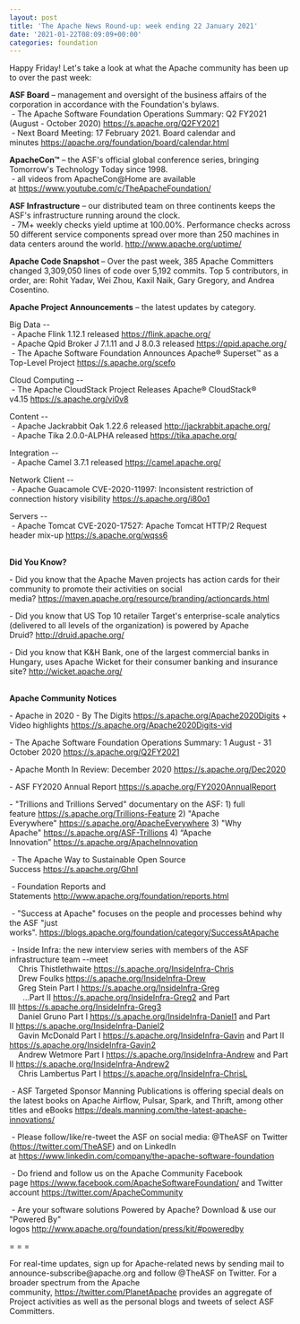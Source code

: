```yaml
---
layout: post
title: 'The Apache News Round-up: week ending 22 January 2021'
date: '2021-01-22T08:09:09+00:00'
categories: foundation
---
```

<p></p><p></p><p></p><p></p><p></p><p></p><p></p><p></p><p></p><p></p><p></p><p></p><p></p><p></p><p></p><p></p><p>Happy Friday! Let's take a look at what the Apache community has been up to over the past week:</p><p><b><span class="il"></span></b><span style="font-weight: 700;">ASF Board</span>&nbsp;– management and oversight of the business affairs of the corporation in accordance with the Foundation's bylaws.<br>&nbsp;- The Apache Software <span class="il">Foundation</span> <span class="il">Operations</span> <span class="il">Summary</span>: Q2 FY2021 (August - October 2020) <a href="https://s.apache.org/Q2FY2021" target="_blank">https://s.apache.org/Q2FY2021</a><br>&nbsp;- Next Board Meeting: 17 February 2021. Board calendar and minutes&nbsp;<a href="https://apache.org/foundation/board/calendar.html" target="_blank">https://apache.org/foundation/board/calendar.html</a></p><p></p><p><span style="font-weight: 700;">ApacheCon™</span>&nbsp;– the ASF's official global conference series, bringing Tomorrow's Technology Today since 1998.<br>&nbsp;- all videos from ApacheCon@Home are available at&nbsp;<a href="https://www.youtube.com/c/TheApacheFoundation/" target="_blank">https://www.youtube.com/c/TheApacheFoundation/</a>&nbsp;&nbsp;<br></p><p><span style="font-weight: 700;">ASF Infrastructure</span>&nbsp;– our distributed team on three continents keeps the ASF's infrastructure running around the clock.<br>&nbsp;- 7M+ weekly checks yield uptime at 100.00%. Performance checks across 50 different service components spread over more than 250 machines in data centers around the world.&nbsp;<a href="http://www.apache.org/uptime/" target="_blank">http://www.apache.org/uptime/</a><br></p><p><span style="font-weight: 700;">Apache Code Snapshot&nbsp;</span>– Over the past week, 385 Apache Committers changed 3,309,050 lines of 
code over 5,192 commits.&nbsp;Top 5 contributors, in order, are: Rohit Yadav, Wei Zhou, Kaxil Naik, Gary Gregory, and Andrea Cosentino.</p><p><span style="font-weight: 700;">Apache Project Announcements</span>&nbsp;– the latest updates by category.</p>Big Data --<br>&nbsp;- Apache <span class="il">Flink</span> 1.12.1 released <a href="https://flink.apache.org/" rel="noreferrer" target="_blank" data-saferedirecturl="https://www.google.com/url?q=https://flink.apache.org/&amp;source=gmail&amp;ust=1611256666451000&amp;usg=AFQjCNHGuBStT4eoTLi0hwqA0AwZ_DnwFg">https://<span class="il">flink</span>.apache.org/</a><br>&nbsp;- Apache Qpid Broker J 7.1.11 and J 8.0.3 released <a href="https://qpid.apache.org/" target="_blank">https://qpid.apache.org/</a><a href="https://qpid.apache.org/" target="_blank"></a><br>&nbsp;-&nbsp;The Apache Software Foundation Announces Apache® Superset™ as a Top-Level Project&nbsp;<a href="https://s.apache.org/scefo" target="_blank">https://s.apache.org/scefo</a><p></p><p><a href="https://s.apache.org/ixwwc"> </a></p><p></p><p></p><p></p><p></p><p></p><p>Cloud Computing --<br>
&nbsp;- The Apache CloudStack Project Releases Apache® CloudStack® v4.15&nbsp;<a href="https://s.apache.org/vi0v8" rel="noreferrer" target="_blank" data-saferedirecturl="https://www.google.com/url?q=https://s.apache.org/vi0v8&amp;source=gmail&amp;ust=1611256631339000&amp;usg=AFQjCNEtIjVcLMu0TybDA-rntwgQ_JkH_g">https://s.apache.org/vi0v8</a> </p><p>Content --<br>
&nbsp;- Apache <span class="il">Jackrabbit</span> <span class="il">Oak</span> 1.22.6 released <a href="http://jackrabbit.apache.org/" rel="noreferrer" target="_blank" data-saferedirecturl="https://www.google.com/url?q=http://jackrabbit.apache.org/&amp;source=gmail&amp;ust=1611256935256000&amp;usg=AFQjCNEwWjN_y1cAQXw0IWhqQjR2eF8_6A">http://<span class="il">jackrabbit</span>.apache.org/</a><br>&nbsp;- Apache <span class="il">Tika</span> 2.0.0-ALPHA released <a href="https://tika.apache.org/" rel="noreferrer" target="_blank" data-saferedirecturl="https://www.google.com/url?q=https://tika.apache.org/&amp;source=gmail&amp;ust=1611257055394000&amp;usg=AFQjCNFDYS2mVkeAO7MWf1NoOO6HelTBzA">https://<span class="il">tika</span>.apache.org/</a><br></p><p>Integration --<br>
&nbsp;- Apache <span class="il">Camel</span> 3.7.1 released <a href="https://camel.apache.org/" rel="noreferrer" target="_blank" data-saferedirecturl="https://www.google.com/url?q=https://camel.apache.org/&amp;source=gmail&amp;ust=1611376499458000&amp;usg=AFQjCNER5tBQdjvPmI2L7sFI7z28ep9kJA">https://<span class="il">camel</span>.apache.org/</a></p>Network Client --<br>&nbsp;- Apache Guacamole CVE-2020-11997: Inconsistent restriction of connection history visibility <a href="https://s.apache.org/i80o1">https://s.apache.org/i80o1</a><p></p><p>Servers --<br>&nbsp;- Apache <span class="il">Tomcat</span> CVE-2020-17527: Apache Tomcat HTTP/2 Request header mix-up <a href="https://s.apache.org/wqss6">https://s.apache.org/wqss6</a></p><p><span style="font-weight: 700;"><br>Did You Know?</span></p><p>- Did you know that the Apache Maven projects has action cards for their community to promote their activities on social media?&nbsp;<a href="https://maven.apache.org/resource/branding/actioncards.html" target="_blank">https://maven.apache.org/resource/branding/actioncards.html</a><br></p><p>- Did you know that US Top 10 retailer Target's enterprise-scale analytics (delivered to all levels of the organization) is powered by Apache Druid?&nbsp;<a href="http://druid.apache.org/" target="_blank">http://druid.apache.org/</a></p><p>- Did you know that&nbsp;K&amp;H Bank, one of the largest commercial banks in Hungary, uses Apache Wicket for their consumer banking and insurance site?&nbsp;<a href="http://wicket.apache.org/" target="_blank">http://wicket.apache.org/</a>&nbsp;<br></p><p><span style="font-weight: 700;"><br>Apache Community Notices</span><br></p><p>- Apache in 2020 - By The Digits <font color="#337ab7"><a href="https://s.apache.org/Apache2020Digits" target="_blank">https://s.apache.org/Apache2020Digits</a>&nbsp;</font>+ Video highlights <a href="https://s.apache.org/Apache2020Digits-vid" target="_blank">https://s.apache.org/Apache2020Digits-vid</a><br></p><p></p><p>- The Apache Software Foundation Operations Summary: 1 August - 31 October 2020 <a href="https://s.apache.org/Q2FY2021" target="_blank">https://s.apache.org/Q2FY2021</a></p><p>- Apache Month In Review: December 2020&nbsp;<a href="https://s.apache.org/Dec2020" target="_blank">https://s.apache.org/Dec2020</a>&nbsp;</p><p>- ASF FY2020 Annual Report&nbsp;<a href="https://s.apache.org/FY2020AnnualReport" target="_blank">https://s.apache.org/FY2020AnnualReport</a>&nbsp;</p><p>- "Trillions and Trillions Served" documentary on the ASF: 1) full feature&nbsp;<a href="https://s.apache.org/Trillions-Feature" target="_blank">https://s.apache.org/Trillions-Feature</a>&nbsp;2) "Apache Everywhere"&nbsp;<a href="https://s.apache.org/ApacheEverywhere" target="_blank">https://s.apache.org/ApacheEverywhere</a>&nbsp;3) "Why Apache"&nbsp;<a href="https://s.apache.org/ASF-Trillions" target="_blank">https://s.apache.org/ASF-Trillions</a>&nbsp;4)&nbsp;“Apache Innovation”&nbsp;<a href="https://s.apache.org/ApacheInnovation" target="_blank">https://s.apache.org/ApacheInnovation</a>&nbsp;</p><p>&nbsp;- The Apache Way to Sustainable Open Source Success&nbsp;<a href="https://s.apache.org/GhnI" style="background-color: rgb(255, 255, 255);">https://s.apache.org/GhnI</a><br></p><p>&nbsp;- Foundation Reports and Statements&nbsp;<a href="http://www.apache.org/foundation/reports.html" target="_blank">http://www.apache.org/foundation/reports.html</a><br></p><p>&nbsp;- "Success at Apache" focuses on the people and processes behind why the ASF "just works".&nbsp;<a href="https://blogs.apache.org/foundation/category/SuccessAtApache" target="_blank">https://blogs.apache.org/foundation/category/SuccessAtApache</a><br></p><div><p>&nbsp;- Inside Infra: the new interview series with members of the ASF infrastructure team --meet&nbsp;<br>&nbsp; &nbsp; Chris Thistlethwaite&nbsp;<a href="https://s.apache.org/InsideInfra-Chris" target="_blank">https://s.apache.org/InsideInfra-Chris</a><br>&nbsp; &nbsp; Drew Foulks&nbsp;<a href="https://s.apache.org/InsideInfra-Drew" rel="noreferrer" target="_blank" data-saferedirecturl="https://www.google.com/url?q=https://s.apache.org/InsideInfra-Drew&amp;source=gmail&amp;ust=1588339104628000&amp;usg=AFQjCNF9dVEn48pV7o9HBG14sP9uprU8Xw">https://s.apache.org/InsideInf<wbr>ra-Drew</a><br>&nbsp; &nbsp; Greg Stein Part I&nbsp;<a href="https://s.apache.org/InsideInfra-Greg" target="_blank">https://s.apache.org/InsideInfra-Greg</a><br>&nbsp; &nbsp; &nbsp; ...Part II&nbsp;<a href="https://s.apache.org/InsideInfra-Greg2" target="_blank">https://s.apache.org/InsideInfra-Greg2</a>&nbsp;and Part III&nbsp;<a href="https://s.apache.org/InsideInfra-Greg3" target="_blank">https://s.apache.org/InsideInfra-Greg3</a><br>&nbsp; &nbsp; Daniel Gruno Part I&nbsp;<a href="https://s.apache.org/InsideInfra-Daniel1" target="_blank">https://s.apache.org/InsideInfra-Daniel1</a>&nbsp;and Part II&nbsp;<a href="https://s.apache.org/InsideInfra-Daniel2" target="_blank">https://s.apache.org/InsideInfra-Daniel2</a><br>&nbsp;&nbsp;&nbsp; Gavin McDonald Part I&nbsp;<a href="https://s.apache.org/InsideInfra-Gavin" target="_blank">https://s.apache.org/InsideInfra-Gavin</a> and Part II <a href="https://s.apache.org/InsideInfra-Gavin2" target="_blank">https://s.apache.org/InsideInfra-Gavin2</a><br>&nbsp;&nbsp;&nbsp; Andrew Wetmore Part I <a href="https://s.apache.org/InsideInfra-Andrew" target="_blank">https://s.apache.org/InsideInfra-Andrew</a> and Part II <a href="https://s.apache.org/InsideInfra-Andrew2" target="_blank">https://s.apache.org/InsideInfra-Andrew2</a><br>&nbsp; &nbsp; Chris Lambertus Part I&nbsp;<a href="https://s.apache.org/InsideInfra-ChrisL" rel="noreferrer" target="_blank" data-saferedirecturl="https://www.google.com/url?q=https://s.apache.org/InsideInfra-ChrisL&amp;source=gmail&amp;ust=1610728495699000&amp;usg=AFQjCNGJOd0cCF_G1Wbr7dcZEq2aymMGKw" style="background-color: rgb(255, 255, 255);">https://s.apache.org/InsideInf<wbr>ra-ChrisL</a></p></div><div><p>&nbsp;- ASF Targeted Sponsor Manning Publications is offering special deals on the latest books on Apache Airflow, Pulsar, Spark, and Thrift, among other titles and eBooks <a href="https://deals.manning.com/the-latest-apache-innovations/" target="_blank">https://deals.manning.com/the-latest-apache-innovations/</a></p><p>&nbsp;- Please follow/like/re-tweet the ASF on social media: @TheASF on Twitter (<a href="https://twitter.com/TheASF">https://twitter.com/TheASF</a>) and on LinkedIn at&nbsp;<a href="https://www.linkedin.com/company/the-apache-software-foundation">https://www.linkedin.com/company/the-apache-software-foundation</a></p><p>&nbsp;- Do friend and follow us on the Apache Community Facebook page&nbsp;<a href="https://www.facebook.com/ApacheSoftwareFoundation/">https://www.facebook.com/ApacheSoftwareFoundation/</a>&nbsp;and Twitter account&nbsp;<a href="https://twitter.com/ApacheCommunity">https://twitter.com/ApacheCommunity</a></p></div><div>&nbsp;- Are your software solutions Powered by Apache? Download &amp; use our "Powered By" logos&nbsp;<a href="http://www.apache.org/foundation/press/kit/#poweredby" target="_blank">http://www.apache.org/foundation/press/kit/#poweredby</a><br></div><p><span class="LrzXr"></span><span class="LrzXr"></span></p><div><p>= = =</p><p>For real-time updates, sign up for Apache-related news by sending mail to announce-subscribe@apache.org and follow @TheASF on Twitter. For a broader spectrum from the Apache community,&nbsp;<a href="https://twitter.com/PlanetApache">https://twitter.com/PlanetApache</a>&nbsp;provides an aggregate of Project activities as well as the personal blogs and tweets of select ASF Committers.</p></div><p style="box-sizing: border-box; margin: 0px 0px 10px;"></p><p style="box-sizing: border-box; margin: 0px 0px 10px;"></p><p style="box-sizing: border-box; margin: 0px 0px 10px;"></p><p></p><p></p><p></p><p></p><p></p><p></p><p></p><p></p><p></p><p></p><p></p><p></p><p></p><p></p><p></p><p></p>
